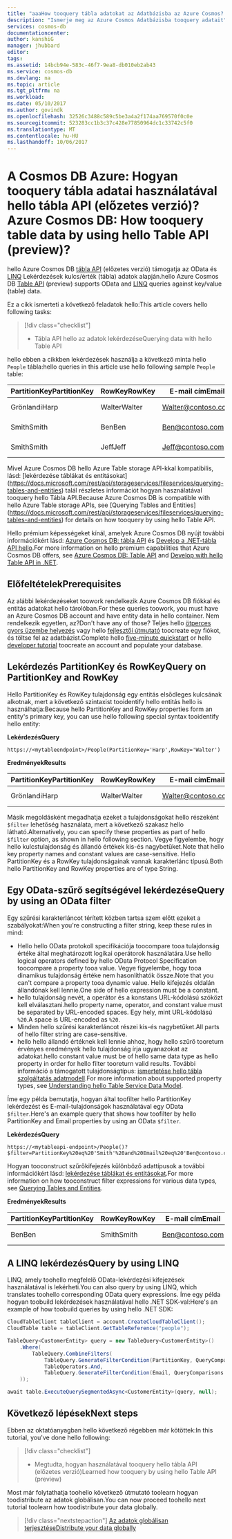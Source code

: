 ```yaml
---
title: "aaaHow tooquery tábla adatokat az Adatbázisba az Azure Cosmos? | Microsoft Docs"
description: "Ismerje meg az Azure Cosmos Adatbázisba tooquery adatait"
services: cosmos-db
documentationcenter: 
author: kanshiG
manager: jhubbard
editor: 
tags: 
ms.assetid: 14bcb94e-583c-46f7-9ea8-db010eb2ab43
ms.service: cosmos-db
ms.devlang: na
ms.topic: article
ms.tgt_pltfrm: na
ms.workload: 
ms.date: 05/10/2017
ms.author: govindk
ms.openlocfilehash: 32526c3488c589c5be3a4a2f174aa769570f0c0e
ms.sourcegitcommit: 523283cc1b3c37c428e77850964dc1c33742c5f0
ms.translationtype: MT
ms.contentlocale: hu-HU
ms.lasthandoff: 10/06/2017
---
```

# <a name="azure-cosmos-db-how-tooquery-table-data-by-using-hello-table-api-preview"></a><span data-ttu-id="1b6a8-104">A Cosmos DB Azure: Hogyan tooquery tábla adatai használatával hello tábla API (előzetes verzió)?</span><span class="sxs-lookup"><span data-stu-id="1b6a8-104">Azure Cosmos DB: How tooquery table data by using hello Table API (preview)?</span></span>

<span data-ttu-id="1b6a8-105">hello Azure Cosmos DB [tábla API](table-introduction.md) (előzetes verzió) támogatja az OData és [LINQ](https://docs.microsoft.com/rest/api/storageservices/fileservices/writing-linq-queries-against-the-table-service) Lekérdezések kulcs/érték (tábla) adatok alapján.</span><span class="sxs-lookup"><span data-stu-id="1b6a8-105">hello Azure Cosmos DB [Table API](table-introduction.md) (preview) supports OData and [LINQ](https://docs.microsoft.com/rest/api/storageservices/fileservices/writing-linq-queries-against-the-table-service) queries against key/value (table) data.</span></span>  

<span data-ttu-id="1b6a8-106">Ez a cikk ismerteti a következő feladatok hello:</span><span class="sxs-lookup"><span data-stu-id="1b6a8-106">This article covers hello following tasks:</span></span> 

> [!div class="checklist"]
> * <span data-ttu-id="1b6a8-107">Tábla API hello az adatok lekérdezése</span><span class="sxs-lookup"><span data-stu-id="1b6a8-107">Querying data with hello Table API</span></span>

<span data-ttu-id="1b6a8-108">hello ebben a cikkben lekérdezések használja a következő minta hello `People` tábla:</span><span class="sxs-lookup"><span data-stu-id="1b6a8-108">hello queries in this article use hello following sample `People` table:</span></span>

| <span data-ttu-id="1b6a8-109">PartitionKey</span><span class="sxs-lookup"><span data-stu-id="1b6a8-109">PartitionKey</span></span> | <span data-ttu-id="1b6a8-110">RowKey</span><span class="sxs-lookup"><span data-stu-id="1b6a8-110">RowKey</span></span> | <span data-ttu-id="1b6a8-111">E-mail cím</span><span class="sxs-lookup"><span data-stu-id="1b6a8-111">Email</span></span> | <span data-ttu-id="1b6a8-112">Telefonszám</span><span class="sxs-lookup"><span data-stu-id="1b6a8-112">PhoneNumber</span></span> |
| --- | --- | --- | --- |
| <span data-ttu-id="1b6a8-113">Grönlandi</span><span class="sxs-lookup"><span data-stu-id="1b6a8-113">Harp</span></span> | <span data-ttu-id="1b6a8-114">Walter</span><span class="sxs-lookup"><span data-stu-id="1b6a8-114">Walter</span></span> | Walter@contoso.com| <span data-ttu-id="1b6a8-115">425-555-0101</span><span class="sxs-lookup"><span data-stu-id="1b6a8-115">425-555-0101</span></span> |
| <span data-ttu-id="1b6a8-116">Smith</span><span class="sxs-lookup"><span data-stu-id="1b6a8-116">Smith</span></span> | <span data-ttu-id="1b6a8-117">Ben</span><span class="sxs-lookup"><span data-stu-id="1b6a8-117">Ben</span></span> | Ben@contoso.com| <span data-ttu-id="1b6a8-118">425-555-0102</span><span class="sxs-lookup"><span data-stu-id="1b6a8-118">425-555-0102</span></span> |
| <span data-ttu-id="1b6a8-119">Smith</span><span class="sxs-lookup"><span data-stu-id="1b6a8-119">Smith</span></span> | <span data-ttu-id="1b6a8-120">Jeff</span><span class="sxs-lookup"><span data-stu-id="1b6a8-120">Jeff</span></span> | Jeff@contoso.com| <span data-ttu-id="1b6a8-121">425-555-0104</span><span class="sxs-lookup"><span data-stu-id="1b6a8-121">425-555-0104</span></span> | 

<span data-ttu-id="1b6a8-122">Mivel Azure Cosmos DB hello Azure Table storage API-kkal kompatibilis, lásd: [lekérdezése táblákat és entitásokat] (https://docs.microsoft.com/rest/api/storageservices/fileservices/querying-tables-and-entities) talál részletes információt hogyan használatával tooquery hello Tábla API.</span><span class="sxs-lookup"><span data-stu-id="1b6a8-122">Because Azure Cosmos DB is compatible with hello Azure Table storage APIs, see [Querying Tables and Entities] (https://docs.microsoft.com/rest/api/storageservices/fileservices/querying-tables-and-entities) for details on how tooquery by using hello Table API.</span></span> 

<span data-ttu-id="1b6a8-123">Hello prémium képességeket kínál, amelyek Azure Cosmos DB nyújt további információkért lásd: [Azure Cosmos DB: tábla API](table-introduction.md) és [Develop a .NET-tábla API hello](tutorial-develop-table-dotnet.md).</span><span class="sxs-lookup"><span data-stu-id="1b6a8-123">For more information on hello premium capabilities that Azure Cosmos DB offers, see [Azure Cosmos DB: Table API](table-introduction.md) and [Develop with hello Table API in .NET](tutorial-develop-table-dotnet.md).</span></span> 

## <a name="prerequisites"></a><span data-ttu-id="1b6a8-124">Előfeltételek</span><span class="sxs-lookup"><span data-stu-id="1b6a8-124">Prerequisites</span></span>

<span data-ttu-id="1b6a8-125">Az alábbi lekérdezéseket toowork rendelkezik Azure Cosmos DB fiókkal és entitás adatokat hello tárolóban.</span><span class="sxs-lookup"><span data-stu-id="1b6a8-125">For these queries toowork, you must have an Azure Cosmos DB account and have entity data in hello container.</span></span> <span data-ttu-id="1b6a8-126">Nem rendelkezik egyetlen, az?</span><span class="sxs-lookup"><span data-stu-id="1b6a8-126">Don't have any of those?</span></span> <span data-ttu-id="1b6a8-127">Teljes hello [ötperces gyors üzembe helyezés](https://aka.ms/acdbtnetqs) vagy hello [fejlesztői útmutató](https://aka.ms/acdbtabletut) toocreate egy fiókot, és töltse fel az adatbázist.</span><span class="sxs-lookup"><span data-stu-id="1b6a8-127">Complete hello [five-minute quickstart](https://aka.ms/acdbtnetqs) or hello [developer tutorial](https://aka.ms/acdbtabletut) toocreate an account and populate your database.</span></span>

## <a name="query-on-partitionkey-and-rowkey"></a><span data-ttu-id="1b6a8-128">Lekérdezés PartitionKey és RowKey</span><span class="sxs-lookup"><span data-stu-id="1b6a8-128">Query on PartitionKey and RowKey</span></span>
<span data-ttu-id="1b6a8-129">Hello PartitionKey és RowKey tulajdonság egy entitás elsődleges kulcsának alkotnak, mert a következő szintaxist tooidentify hello entitás hello is használhatja:</span><span class="sxs-lookup"><span data-stu-id="1b6a8-129">Because hello PartitionKey and RowKey properties form an entity's primary key, you can use hello following special syntax tooidentify hello entity:</span></span> 

<span data-ttu-id="1b6a8-130">**Lekérdezés**</span><span class="sxs-lookup"><span data-stu-id="1b6a8-130">**Query**</span></span>

```
https://<mytableendpoint>/People(PartitionKey='Harp',RowKey='Walter')  
```
<span data-ttu-id="1b6a8-131">**Eredmények**</span><span class="sxs-lookup"><span data-stu-id="1b6a8-131">**Results**</span></span>

| <span data-ttu-id="1b6a8-132">PartitionKey</span><span class="sxs-lookup"><span data-stu-id="1b6a8-132">PartitionKey</span></span> | <span data-ttu-id="1b6a8-133">RowKey</span><span class="sxs-lookup"><span data-stu-id="1b6a8-133">RowKey</span></span> | <span data-ttu-id="1b6a8-134">E-mail cím</span><span class="sxs-lookup"><span data-stu-id="1b6a8-134">Email</span></span> | <span data-ttu-id="1b6a8-135">Telefonszám</span><span class="sxs-lookup"><span data-stu-id="1b6a8-135">PhoneNumber</span></span> |
| --- | --- | --- | --- |
| <span data-ttu-id="1b6a8-136">Grönlandi</span><span class="sxs-lookup"><span data-stu-id="1b6a8-136">Harp</span></span> | <span data-ttu-id="1b6a8-137">Walter</span><span class="sxs-lookup"><span data-stu-id="1b6a8-137">Walter</span></span> | Walter@contoso.com| <span data-ttu-id="1b6a8-138">425-555-0104</span><span class="sxs-lookup"><span data-stu-id="1b6a8-138">425-555-0104</span></span> |

<span data-ttu-id="1b6a8-139">Másik megoldásként megadhatja ezeket a tulajdonságokat hello részeként `$filter` lehetőség használata, mert a következő szakasz hello látható.</span><span class="sxs-lookup"><span data-stu-id="1b6a8-139">Alternatively, you can specify these properties as part of hello `$filter` option, as shown in hello following section.</span></span> <span data-ttu-id="1b6a8-140">Vegye figyelembe, hogy hello kulcstulajdonság és állandó értékek kis-és nagybetűket.</span><span class="sxs-lookup"><span data-stu-id="1b6a8-140">Note that hello key property names and constant values are case-sensitive.</span></span> <span data-ttu-id="1b6a8-141">Hello PartitionKey és a RowKey tulajdonságainak vannak karakterlánc típusú.</span><span class="sxs-lookup"><span data-stu-id="1b6a8-141">Both hello PartitionKey and RowKey properties are of type String.</span></span> 

## <a name="query-by-using-an-odata-filter"></a><span data-ttu-id="1b6a8-142">Egy OData-szűrő segítségével lekérdezése</span><span class="sxs-lookup"><span data-stu-id="1b6a8-142">Query by using an OData filter</span></span>
<span data-ttu-id="1b6a8-143">Egy szűrési karakterláncot térített közben tartsa szem előtt ezeket a szabályokat:</span><span class="sxs-lookup"><span data-stu-id="1b6a8-143">When you're constructing a filter string, keep these rules in mind:</span></span> 

* <span data-ttu-id="1b6a8-144">Hello hello OData protokoll specifikációja toocompare tooa tulajdonság értéke által meghatározott logikai operátorok használatára.</span><span class="sxs-lookup"><span data-stu-id="1b6a8-144">Use hello logical operators defined by hello OData Protocol Specification toocompare a property tooa value.</span></span> <span data-ttu-id="1b6a8-145">Vegye figyelembe, hogy tooa dinamikus tulajdonság értéke nem hasonlíthatók össze.</span><span class="sxs-lookup"><span data-stu-id="1b6a8-145">Note that you can't compare a property tooa dynamic value.</span></span> <span data-ttu-id="1b6a8-146">Hello kifejezés oldalán állandónak kell lennie.</span><span class="sxs-lookup"><span data-stu-id="1b6a8-146">One side of hello expression must be a constant.</span></span> 
* <span data-ttu-id="1b6a8-147">hello tulajdonság nevét, a operátor és a konstans URL-kódolású szóközt kell elválasztani.</span><span class="sxs-lookup"><span data-stu-id="1b6a8-147">hello property name, operator, and constant value must be separated by URL-encoded spaces.</span></span> <span data-ttu-id="1b6a8-148">Egy hely, mint URL-kódolású `%20`.</span><span class="sxs-lookup"><span data-stu-id="1b6a8-148">A space is URL-encoded as `%20`.</span></span> 
* <span data-ttu-id="1b6a8-149">Minden hello szűrési karakterláncot részei kis-és nagybetűket.</span><span class="sxs-lookup"><span data-stu-id="1b6a8-149">All parts of hello filter string are case-sensitive.</span></span> 
* <span data-ttu-id="1b6a8-150">hello hello állandó értéknek kell lennie ahhoz, hogy hello szűrő tooreturn érvényes eredmények hello tulajdonság írja ugyanazokat az adatokat.</span><span class="sxs-lookup"><span data-stu-id="1b6a8-150">hello constant value must be of hello same data type as hello property in order for hello filter tooreturn valid results.</span></span> <span data-ttu-id="1b6a8-151">További információ a támogatott tulajdonságtípus: [ismertetése hello tábla szolgáltatás adatmodell](https://docs.microsoft.com/rest/api/storageservices/understanding-the-table-service-data-model).</span><span class="sxs-lookup"><span data-stu-id="1b6a8-151">For more information about supported property types, see [Understanding hello Table Service Data Model](https://docs.microsoft.com/rest/api/storageservices/understanding-the-table-service-data-model).</span></span> 

<span data-ttu-id="1b6a8-152">Íme egy példa bemutatja, hogyan által toofilter hello PartitionKey lekérdezést és E-mail-tulajdonságok használatával egy OData `$filter`.</span><span class="sxs-lookup"><span data-stu-id="1b6a8-152">Here's an example query that shows how toofilter by hello PartitionKey and Email properties by using an OData `$filter`.</span></span>

<span data-ttu-id="1b6a8-153">**Lekérdezés**</span><span class="sxs-lookup"><span data-stu-id="1b6a8-153">**Query**</span></span>

```
https://<mytableapi-endpoint>/People()?$filter=PartitionKey%20eq%20'Smith'%20and%20Email%20eq%20'Ben@contoso.com'
```

<span data-ttu-id="1b6a8-154">Hogyan tooconstruct szűrőkifejezés különböző adattípusok a további információkért lásd: [lekérdezése táblákat és entitásokat](https://docs.microsoft.com/rest/api/storageservices/querying-tables-and-entities).</span><span class="sxs-lookup"><span data-stu-id="1b6a8-154">For more information on how tooconstruct filter expressions for various data types, see [Querying Tables and Entities](https://docs.microsoft.com/rest/api/storageservices/querying-tables-and-entities).</span></span>

<span data-ttu-id="1b6a8-155">**Eredmények**</span><span class="sxs-lookup"><span data-stu-id="1b6a8-155">**Results**</span></span>

| <span data-ttu-id="1b6a8-156">PartitionKey</span><span class="sxs-lookup"><span data-stu-id="1b6a8-156">PartitionKey</span></span> | <span data-ttu-id="1b6a8-157">RowKey</span><span class="sxs-lookup"><span data-stu-id="1b6a8-157">RowKey</span></span> | <span data-ttu-id="1b6a8-158">E-mail cím</span><span class="sxs-lookup"><span data-stu-id="1b6a8-158">Email</span></span> | <span data-ttu-id="1b6a8-159">Telefonszám</span><span class="sxs-lookup"><span data-stu-id="1b6a8-159">PhoneNumber</span></span> |
| --- | --- | --- | --- |
| <span data-ttu-id="1b6a8-160">Ben</span><span class="sxs-lookup"><span data-stu-id="1b6a8-160">Ben</span></span> |<span data-ttu-id="1b6a8-161">Smith</span><span class="sxs-lookup"><span data-stu-id="1b6a8-161">Smith</span></span> | Ben@contoso.com| <span data-ttu-id="1b6a8-162">425-555-0102</span><span class="sxs-lookup"><span data-stu-id="1b6a8-162">425-555-0102</span></span> |

## <a name="query-by-using-linq"></a><span data-ttu-id="1b6a8-163">A LINQ lekérdezés</span><span class="sxs-lookup"><span data-stu-id="1b6a8-163">Query by using LINQ</span></span> 
<span data-ttu-id="1b6a8-164">LINQ, amely toohello megfelelő OData-lekérdezési kifejezések használatával is lekérheti.</span><span class="sxs-lookup"><span data-stu-id="1b6a8-164">You can also query by using LINQ, which translates toohello corresponding OData query expressions.</span></span> <span data-ttu-id="1b6a8-165">Íme egy példa hogyan toobuild lekérdezések használatával hello .NET SDK-val:</span><span class="sxs-lookup"><span data-stu-id="1b6a8-165">Here's an example of how toobuild queries by using hello .NET SDK:</span></span>

```csharp
CloudTableClient tableClient = account.CreateCloudTableClient();
CloudTable table = tableClient.GetTableReference("people");

TableQuery<CustomerEntity> query = new TableQuery<CustomerEntity>()
    .Where(
        TableQuery.CombineFilters(
            TableQuery.GenerateFilterCondition(PartitionKey, QueryComparisons.Equal, "Smith"),
            TableOperators.And,
            TableQuery.GenerateFilterCondition(Email, QueryComparisons.Equal,"Ben@contoso.com")
    ));

await table.ExecuteQuerySegmentedAsync<CustomerEntity>(query, null);
```

## <a name="next-steps"></a><span data-ttu-id="1b6a8-166">Következő lépések</span><span class="sxs-lookup"><span data-stu-id="1b6a8-166">Next steps</span></span>

<span data-ttu-id="1b6a8-167">Ebben az oktatóanyagban hello következő régebben már kötöttek:</span><span class="sxs-lookup"><span data-stu-id="1b6a8-167">In this tutorial, you've done hello following:</span></span>

> [!div class="checklist"]
> * <span data-ttu-id="1b6a8-168">Megtudta, hogyan használatával tooquery hello tábla API (előzetes verzió)</span><span class="sxs-lookup"><span data-stu-id="1b6a8-168">Learned how tooquery by using hello Table API (preview)</span></span> 

<span data-ttu-id="1b6a8-169">Most már folytathatja toohello következő útmutató toolearn hogyan toodistribute az adatok globálisan.</span><span class="sxs-lookup"><span data-stu-id="1b6a8-169">You can now proceed toohello next tutorial toolearn how toodistribute your data globally.</span></span>

> [!div class="nextstepaction"]
> [<span data-ttu-id="1b6a8-170">Az adatok globálisan terjesztése</span><span class="sxs-lookup"><span data-stu-id="1b6a8-170">Distribute your data globally</span></span>](tutorial-global-distribution-documentdb.md)
